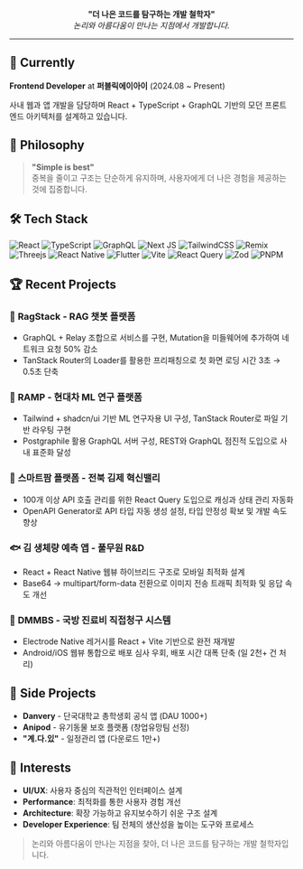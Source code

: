 <div align=center>

**"더 나은 코드를 탐구하는 개발 철학자"**  
*논리와 아름다움이 만나는 지점에서 개발합니다.*

</div>

---

## 🚀 Currently

**Frontend Developer** at **퍼블릭에이아이** (2024.08 ~ Present)

사내 웹과 앱 개발을 담당하며 React + TypeScript + GraphQL 기반의 모던 프론트엔드 아키텍처를 설계하고 있습니다.

## 💫 Philosophy

> **"Simple is best"**  
> 중복을 줄이고 구조는 단순하게 유지하며, 사용자에게 더 나은 경험을 제공하는 것에 집중합니다.

## 🛠 Tech Stack

![React](https://img.shields.io/badge/react-%2320232a.svg?style=for-the-badge&logo=react&logoColor=%2361DAFB)
![TypeScript](https://img.shields.io/badge/TypeScript-3178C6?style=for-the-badge&logo=typescript&logoColor=white)
![GraphQL](https://img.shields.io/badge/GraphQL-E10098?style=for-the-badge&logo=graphql&logoColor=white)
![Next JS](https://img.shields.io/badge/Next-black?style=for-the-badge&logo=next.js&logoColor=white)
![TailwindCSS](https://img.shields.io/badge/tailwindcss-%2338B2AC.svg?style=for-the-badge&logo=tailwind-css&logoColor=white)
![Remix](https://img.shields.io/badge/remix-%23000.svg?style=for-the-badge&logo=remix&logoColor=white)
![Threejs](https://img.shields.io/badge/threejs-black?style=for-the-badge&logo=three.js&logoColor=white)
![React Native](https://img.shields.io/badge/react_native-%2320232a.svg?style=for-the-badge&logo=react&logoColor=%2361DAFB)
![Flutter](https://img.shields.io/badge/Flutter-02569B?style=for-the-badge&logo=flutter&logoColor=white)
![Vite](https://img.shields.io/badge/Vite-646CFF?style=for-the-badge&logo=vite&logoColor=white)
![React Query](https://img.shields.io/badge/-React%20Query-FF4154?style=for-the-badge&logo=react%20query&logoColor=white)
![Zod](https://img.shields.io/badge/zod-%233068b7.svg?style=for-the-badge&logo=zod&logoColor=white)
![PNPM](https://img.shields.io/badge/pnpm-%234a4a4a.svg?style=for-the-badge&logo=pnpm&logoColor=f69220)

## 🏆 Recent Projects

### 🤖 **RagStack** - RAG 챗봇 플랫폼
- GraphQL + Relay 조합으로 서비스를 구현, Mutation을 미들웨어에 추가하여 네트워크 요청 50% 감소
- TanStack Router의 Loader를 활용한 프리패칭으로 첫 화면 로딩 시간 3초 → 0.5초 단축

### 🔬 **RAMP** - 현대차 ML 연구 플랫폼  
- Tailwind + shadcn/ui 기반 ML 연구자용 UI 구성, TanStack Router로 파일 기반 라우팅 구현
- Postgraphile 활용 GraphQL 서버 구성, REST와 GraphQL 점진적 도입으로 사내 표준화 달성

### 🌱 **스마트팜 플랫폼** - 전북 김제 혁신밸리
- 100개 이상 API 호출 관리를 위한 React Query 도입으로 캐싱과 상태 관리 자동화
- OpenAPI Generator로 API 타입 자동 생성 설정, 타입 안정성 확보 및 개발 속도 향상

### 🐟 **김 생체량 예측 앱** - 풀무원 R&D
- React + React Native 웹뷰 하이브리드 구조로 모바일 최적화 설계
- Base64 → multipart/form-data 전환으로 이미지 전송 트래픽 최적화 및 응답 속도 개선

### 🏥 **DMMBS** - 국방 진료비 직접청구 시스템
- Electrode Native 레거시를 React + Vite 기반으로 완전 재개발
- Android/iOS 웹뷰 통합으로 배포 심사 우회, 배포 시간 대폭 단축 (일 2천+ 건 처리)

## 📱 Side Projects

- **Danvery** - 단국대학교 총학생회 공식 앱 (DAU 1000+)
- **Anipod** - 유기동물 보호 플랫폼 (창업유망팀 선정)
- **"계.다.있"** - 일정관리 앱 (다운로드 1만+)

## 🎯 Interests

- **UI/UX**: 사용자 중심의 직관적인 인터페이스 설계
- **Performance**: 최적화를 통한 사용자 경험 개선  
- **Architecture**: 확장 가능하고 유지보수하기 쉬운 구조 설계
- **Developer Experience**: 팀 전체의 생산성을 높이는 도구와 프로세스

> 논리와 아름다움이 만나는 지점을 찾아, 더 나은 코드를 탐구하는 개발 철학자입니다.
